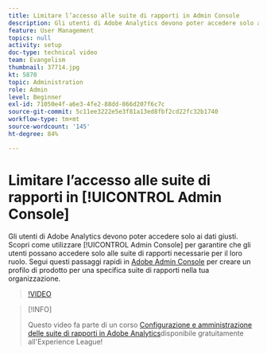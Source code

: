 ```yaml
---
title: Limitare l’accesso alle suite di rapporti in Admin Console
description: Gli utenti di Adobe Analytics devono poter accedere solo ai dati giusti. Scopri come utilizzare Admin Console per garantire che gli utenti possano accedere solo alle suite di rapporti necessarie per il loro ruolo. Segui questi passaggi rapidi in Adobe Admin Console per creare un profilo di prodotto per una specifica suite di rapporti nella tua organizzazione.
feature: User Management
topics: null
activity: setup
doc-type: technical video
team: Evangelism
thumbnail: 37714.jpg
kt: 5870
topic: Administration
role: Admin
level: Beginner
exl-id: 71050e4f-a6e3-4fe2-88dd-866d207f6c7c
source-git-commit: 5c11ee3222e5e3f81a13ed8fbf2cd22fc32b1740
workflow-type: tm+mt
source-wordcount: '145'
ht-degree: 84%

---
```


# Limitare l’accesso alle suite di rapporti in [!UICONTROL Admin Console]

Gli utenti di Adobe Analytics devono poter accedere solo ai dati giusti. Scopri come utilizzare [!UICONTROL Admin Console] per garantire che gli utenti possano accedere solo alle suite di rapporti necessarie per il loro ruolo. Segui questi passaggi rapidi in [Adobe Admin Console](https://adminconsole.adobe.com/) per creare un profilo di prodotto per una specifica suite di rapporti nella tua organizzazione.

>[!VIDEO](https://video.tv.adobe.com/v/37714/?quality=12&learn=on)

>[!INFO]
>
> Questo video fa parte di un corso [Configurazione e amministrazione delle suite di rapporti in Adobe Analytics](https://experienceleague.adobe.com/?recommended=Analytics-A-1-2021.1.administration&amp;lang=it)disponibile gratuitamente all&#39;Experience League!